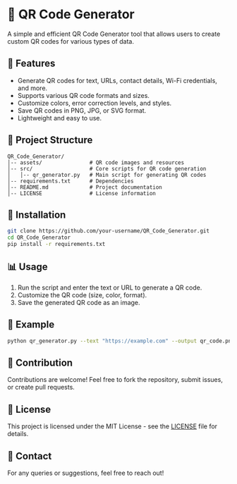 # 🎯 QR Code Generator

A simple and efficient QR Code Generator tool that allows users to create custom QR codes for various types of data.

## 🚀 Features
- Generate QR codes for text, URLs, contact details, Wi-Fi credentials, and more.
- Supports various QR code formats and sizes.
- Customize colors, error correction levels, and styles.
- Save QR codes in PNG, JPG, or SVG format.
- Lightweight and easy to use.

## 📂 Project Structure
```
QR_Code_Generator/
│-- assets/               # QR code images and resources
│-- src/                  # Core scripts for QR code generation
│   │-- qr_generator.py   # Main script for generating QR codes
│-- requirements.txt      # Dependencies
│-- README.md             # Project documentation
│-- LICENSE               # License information
```

## 🔧 Installation
```bash
git clone https://github.com/your-username/QR_Code_Generator.git
cd QR_Code_Generator
pip install -r requirements.txt
```

## 📊 Usage
1. Run the script and enter the text or URL to generate a QR code.
2. Customize the QR code (size, color, format).
3. Save the generated QR code as an image.

## 📝 Example
```bash
python qr_generator.py --text "https://example.com" --output qr_code.png
```

## 🤝 Contribution
Contributions are welcome! Feel free to fork the repository, submit issues, or create pull requests.

## 📜 License
This project is licensed under the MIT License - see the [LICENSE](LICENSE) file for details.

## 📩 Contact
For any queries or suggestions, feel free to reach out!
